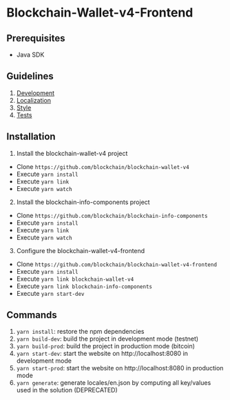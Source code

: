 # Blockchain-Wallet-v4-Frontend

## Prerequisites
* Java SDK

## Guidelines

1. [Development](../master/help/Development.md)
1. [Localization](../master/help/Localization.md)
1. [Style](../master/help/Style.md)
1. [Tests](../master/help/Tests.md)

## Installation

1. Install the blockchain-wallet-v4 project
* Clone `https://github.com/blockchain/blockchain-wallet-v4`
* Execute `yarn install`
* Execute `yarn link`
* Execute `yarn watch`

2. Install the blockchain-info-components project
* Clone `https://github.com/blockchain/blockchain-info-components`
* Execute `yarn install`
* Execute `yarn link`
* Execute `yarn watch`

3. Configure the blockchain-wallet-v4-frontend
* Clone `https://github.com/blockchain/blockchain-wallet-v4-frontend`
* Execute `yarn install`
* Execute `yarn link blockchain-wallet-v4`
* Execute `yarn link blockchain-info-components`
* Execute `yarn start-dev`

## Commands

1. `yarn install`: restore the npm dependencies
2. `yarn build-dev`: build the project in development mode (testnet)
3. `yarn build-prod`: build the project in production mode (bitcoin)
4. `yarn start-dev`: start the website on http://localhost:8080 in development mode
5. `yarn start-prod`: start the website on http://localhost:8080 in production mode
6. `yarn generate`: generate locales/en.json by computing all key/values used in the solution (DEPRECATED)
